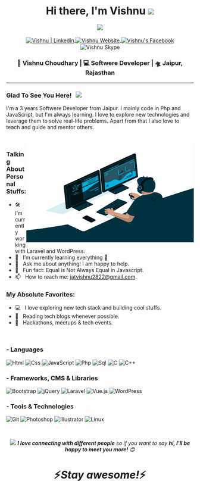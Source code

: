 <div align="center">
   <h1>Hi there, I'm Vishnu <img src="https://media.giphy.com/media/hvRJCLFzcasrR4ia7z/giphy.gif" width="25px"> </h1>
   <img src="https://pronoun.cyou/x/y?subject=He&object=Him&height=20"> 
</div>

<p align='center'>
<a href="https://www.linkedin.com/in/vishnu-choudhary-117808179/">
  <img align="center" alt="Vishnu | Linkedin" src="https://img.shields.io/badge/-LinkedIn-0e76a8?style=flat-square&logo=Linkedin&logoColor=white" />
</a>
<a href="#">
  <img align="center" alt="Vishnu Website" src="https://img.shields.io/badge/Website-3b5998?style=flat-square&logo=google-chrome&logoColor=white" />
</a>
<a href="https://www.facebook.com/vishnu.choudhary2822">
  <img align="center" alt="Vishnu's Facebook" src="https://img.shields.io/badge/Facebook-0D88F0?style=flat-square&logo=facebook&logoColor=white" />
</a>
<img align="center" alt="Vishnu Skype" src="https://img.shields.io/badge/engrhassan7-0094E1?style=flat-square&logo=skype&logoColor=white" />
 </p>


<div align="center">
<h3>👨‍ Vishnu Choudhary | 💻 Softwere Developer | 🛸 Jaipur, Rajasthan</h3>
</div>

<hr>

### Glad To See You Here! &nbsp; ![](https://visitor-badge.glitch.me/badge?page_id=ProMahmudul&style=flat-square&color=0088cc)

I'm a 3 years Softwere Developer from Jaipur. I mainly code in Php and JavaScript, but I'm always learning. I love to explore new technologies and leverage them to solve real-life problems. Apart from that I also love to teach and guide and mentor others.

<br />
<img align="right" height="270px" width="450px" alt="GIF" src="https://raw.githubusercontent.com/ProMahmudul/ProMahmudul/main/code.gif" />

### Talking About Personal Stuffs:

- 🛠 &nbsp; I’m currently working with Laravel and WordPress.
- 🚀 &nbsp; I’m currently learning everything 🤣
- 💬 &nbsp; Ask me about anything! I am happy to help.
- 👾 &nbsp; Fun fact: Equal is Not Always Equal in Javascript.
- 📫 &nbsp; How to reach me: jatvishnu2822@gmail.com.

### My Absolute Favorites:

- 💻 &nbsp; I love exploring new tech stack and building cool stuffs.
- 📰 &nbsp; Reading tech blogs whenever possible.
- 🍕 &nbsp; Hackathons, meetups & tech events.


<br />

### - Languages
![Html](https://img.shields.io/badge/-Html-000?&logo=html5&logoColor=fff)
![Css](https://img.shields.io/badge/-Css-000?&logo=Css3&logoColor=fff)
![JavaScript](https://img.shields.io/badge/-JavaScript-000?&logo=JavaScript&logoColor=fff)
![Php](https://img.shields.io/badge/-Php-000?&logo=php&logoColor=fff)
![Sql](https://img.shields.io/badge/-SQL-000?&logo=mysql&logoColor=fff)
![C](https://img.shields.io/badge/-C-000?&logo=c&logoColor=fff)
![C++](https://img.shields.io/badge/-C++-000?&logo=c%2b%2b&logoColor=fff)

### - Frameworks, CMS & Libraries
![Bootstrap](https://img.shields.io/badge/-Bootstrap-000?&logo=Bootstrap&logoColor=fff)
![jQuery](https://img.shields.io/badge/-jQuery-000?&logo=jQuery&logoColor=fff)
![Laravel](https://img.shields.io/badge/-Laravel-000?&logo=Laravel&logoColor=fff)
![Vue.js](https://img.shields.io/badge/-Vue.js-000?&logo=Vue.js&logoColor=fff)
![WordPress](https://img.shields.io/badge/-WordPress-000?&logo=WordPress&logoColor=fff)

### - Tools & Technologies
![Git](https://img.shields.io/badge/-Git-000?&logo=Git&logoColor=fff)
![Photoshop](https://img.shields.io/badge/-Adobe&nbsp;Photoshop-000?&logo=Adobe-Photoshop&logoColor=fff)
![Illustrator](https://img.shields.io/badge/-Adobe&nbsp;Illustrator-000?&logo=Adobe-illustrator&logoColor=fff)
![Linux](https://img.shields.io/badge/-Linux-000?&logo=Linux&logoColor=fff)


<br>

<p align="center" >
<img src="https://media.giphy.com/media/LnQjpWaON8nhr21vNW/giphy.gif" width="60"> <em><b>I love connecting with different people</b> so if you want to say <b>hi, I'll be happy to meet you more!</b> 😊</em>
</p>
<h1 align='center'>⚡️<i>Stay awesome!</i>⚡️</h1>
